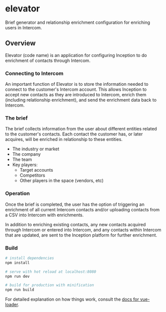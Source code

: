 # elevator

Brief generator and relationship enrichment configuration for enriching users in Intercom.

## Overview

Elevator (code name) is an application for configuring Inception to do enrichment of contacts through Intercom.

### Connecting to Intercom

An important function of Elevator is to store the information needed to connect to the customer's Intercom account. This allows Inception to accept new contacts as they are introduced to Intercom, enrich them (including relationship enrichment), and send the enrichment data back to Intercom.

### The brief

The brief collects information from the user about different entities related to the customer's contacts. Each contact the customer has, or later acquires, will be enriched in relationship to these entities.

* The industry or market
* The company
* The team
* Key players:
  * Target accounts
  * Competitors
  * Other players in the space (vendors, etc)

### Operation

Once the brief is completed, the user has the option of triggering an enrichment of all current Intercom contacts and/or uploading contacts from a CSV into Intercom with enrichments.

In addition to enriching existing contacts, any new contacts acquired through Intercom or entered into Intercom, and any contacts within Intercom that are updated, are sent to the Inception platform for further enrichment.

### Build

``` bash
# install dependencies
npm install

# serve with hot reload at localhost:8080
npm run dev

# build for production with minification
npm run build
```

For detailed explanation on how things work, consult the [docs for vue-loader](http://vuejs.github.io/vue-loader).
